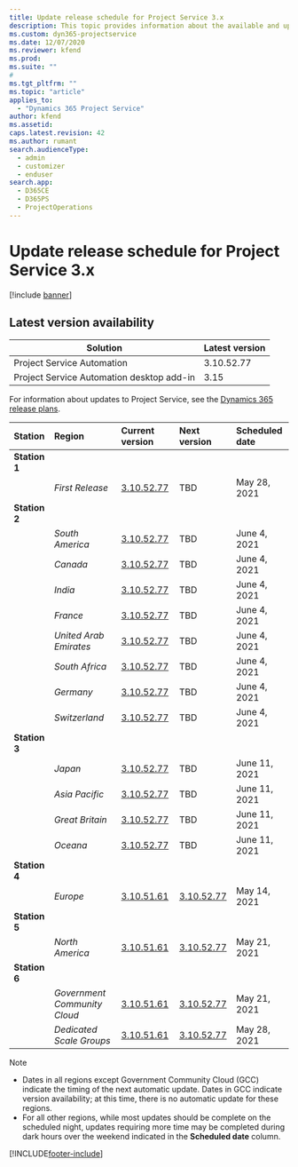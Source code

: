 ```yaml
---
title: Update release schedule for Project Service 3.x
description: This topic provides information about the available and upcoming releases of Dynamics 365 Project Service Automation.
ms.custom: dyn365-projectservice
ms.date: 12/07/2020
ms.reviewer: kfend
ms.prod:
ms.suite: ""
#
ms.tgt_pltfrm: ""
ms.topic: "article"
applies_to: 
  - "Dynamics 365 Project Service"
author: kfend
ms.assetid: 
caps.latest.revision: 42
ms.author: rumant
search.audienceType: 
  - admin
  - customizer
  - enduser
search.app: 
  - D365CE
  - D365PS
  - ProjectOperations
---
```


# Update release schedule for Project Service 3.x

[!include [banner](../includes/psa-now-project-operations.md)]

## Latest version availability

| Solution  | Latest version |
|-------|----|
| Project Service Automation    | 3.10.52.77 |
| Project Service Automation desktop add-in                | 3.15          |

For information about updates to Project Service, see the [Dynamics 365 release plans](/dynamics365/release-plans/). 

| Station  | Region | Current version | Next version |  Scheduled date
| :---   | :---   | :---   | :---   |:---   |         
|<strong>Station 1</strong> | |  |  | |
| | <i>First Release</i> | [3.10.52.77](whats-new-ur-31.md) | TBD | May 28, 2021
|<strong>Station 2</strong> | |  |  | |
| | <i>South America</i> | [3.10.52.77](whats-new-ur-31.md) | TBD | June 4, 2021
| | <i>Canada</i> | [3.10.52.77](whats-new-ur-31.md) | TBD | June 4, 2021
| | <i>India</i> | [3.10.52.77](whats-new-ur-31.md) | TBD | June 4, 2021
| | <i>France</i> | [3.10.52.77](whats-new-ur-31.md) | TBD | June 4, 2021
| | <i>United Arab Emirates</i> | [3.10.52.77](whats-new-ur-31.md) | TBD | June 4, 2021
| | <i>South Africa</i> | [3.10.52.77](whats-new-ur-31.md) | TBD | June 4, 2021
| | <i>Germany</i> | [3.10.52.77](whats-new-ur-31.md) | TBD | June 4, 2021
| | <i>Switzerland</i> | [3.10.52.77](whats-new-ur-31.md) | TBD | June 4, 2021
|<strong>Station 3</strong> | |  |  | |
| | <i>Japan</i> | [3.10.52.77](whats-new-ur-31.md) | TBD | June 11, 2021
| | <i>Asia Pacific</i> | [3.10.52.77](whats-new-ur-31.md) | TBD | June 11, 2021
| | <i>Great Britain</i> | [3.10.52.77](whats-new-ur-31.md) | TBD | June 11, 2021
| | <i>Oceana</i> | [3.10.52.77](whats-new-ur-31.md) | TBD | June 11, 2021
|<strong>Station 4</strong> | |  |  | |
| | <i>Europe</i> | [3.10.51.61](whats-new-ur-30.md) | [3.10.52.77](whats-new-ur-31.md) | May 14, 2021
|<strong>Station 5</strong> | |  |  | |
| | <i>North America</i> | [3.10.51.61](whats-new-ur-30.md) | [3.10.52.77](whats-new-ur-31.md) | May 21, 2021
|<strong>Station 6</strong> | |  |  | |
| | <i>Government Community Cloud</i> | [3.10.51.61](whats-new-ur-30.md) | [3.10.52.77](whats-new-ur-31.md) | May 21, 2021
| | <i>Dedicated Scale Groups</i> | [3.10.51.61](whats-new-ur-30.md) | [3.10.52.77](whats-new-ur-31.md) | May 28, 2021

>[!Note]
> - Dates in all regions except Government Community Cloud (GCC) indicate the timing of the next automatic update. Dates in GCC indicate version availability; at this time, there is no automatic update for these regions.
> - For all other regions, while most updates should be complete on the scheduled night, updates requiring more time may be completed during dark hours over the weekend indicated in the **Scheduled date** column.


[!INCLUDE[footer-include](../includes/footer-banner.md)]
